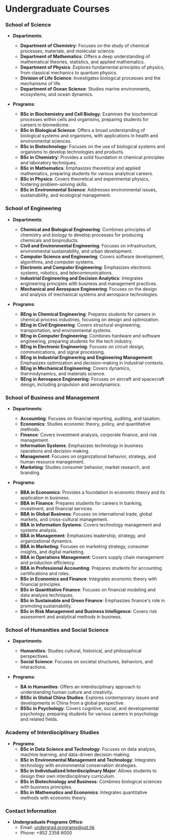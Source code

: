 # Undergraduate Courses

### School of Science
- **Departments**:
    - **Department of Chemistry**: Focuses on the study of chemical processes, materials, and molecular science.
    - **Department of Mathematics**: Offers a deep understanding of mathematical theories, statistics, and applied mathematics.
    - **Department of Physics**: Explores fundamental principles of physics, from classical mechanics to quantum physics.
    - **Division of Life Science**: Investigates biological processes and the mechanisms of life.
    - **Department of Ocean Science**: Studies marine environments, ecosystems, and ocean dynamics.

- **Programs**:
    - **BSc in Biochemistry and Cell Biology**: Examines the biochemical processes within cells and organisms, preparing students for careers in biomedicine.
    - **BSc in Biological Science**: Offers a broad understanding of biological systems and organisms, with applications in health and environmental sciences.
    - **BSc in Biotechnology**: Focuses on the use of biological systems and organisms to develop technologies and products.
    - **BSc in Chemistry**: Provides a solid foundation in chemical principles and laboratory techniques.
    - **BSc in Mathematics**: Emphasizes theoretical and applied mathematics, preparing students for various analytical careers.
    - **BSc in Physics**: Covers theoretical and experimental physics, fostering problem-solving skills.
    - **BSc in Environmental Science**: Addresses environmental issues, sustainability, and ecological management.

### School of Engineering
- **Departments**:
    - **Chemical and Biological Engineering**: Combines principles of chemistry and biology to develop processes for producing chemicals and bioproducts.
    - **Civil and Environmental Engineering**: Focuses on infrastructure, environmental sustainability, and urban development.
    - **Computer Science and Engineering**: Covers software development, algorithms, and computer systems.
    - **Electronic and Computer Engineering**: Emphasizes electronic systems, robotics, and telecommunications.
    - **Industrial Engineering and Decision Analytics**: Integrates engineering principles with business and management practices.
    - **Mechanical and Aerospace Engineering**: Focuses on the design and analysis of mechanical systems and aerospace technologies.

- **Programs**:
    - **BEng in Chemical Engineering**: Prepares students for careers in chemical process industries, focusing on design and optimization.
    - **BEng in Civil Engineering**: Covers structural engineering, transportation, and environmental systems.
    - **BEng in Computer Engineering**: Combines hardware and software engineering, preparing students for the tech industry.
    - **BEng in Electronic Engineering**: Focuses on circuit design, communications, and signal processing.
    - **BEng in Industrial Engineering and Engineering Management**: Emphasizes optimization and decision-making in industrial contexts.
    - **BEng in Mechanical Engineering**: Covers dynamics, thermodynamics, and materials science.
    - **BEng in Aerospace Engineering**: Focuses on aircraft and spacecraft design, including propulsion and aerodynamics.

### School of Business and Management
- **Departments**:
    - **Accounting**: Focuses on financial reporting, auditing, and taxation.
    - **Economics**: Studies economic theory, policy, and quantitative methods.
    - **Finance**: Covers investment analysis, corporate finance, and risk management.
    - **Information Systems**: Emphasizes technology in business operations and decision-making.
    - **Management**: Focuses on organizational behavior, strategy, and human resource management.
    - **Marketing**: Studies consumer behavior, market research, and branding.

- **Programs**:
    - **BBA in Economics**: Provides a foundation in economic theory and its application in business.
    - **BBA in Finance**: Prepares students for careers in banking, investment, and financial services.
    - **BBA in Global Business**: Focuses on international trade, global markets, and cross-cultural management.
    - **BBA in Information Systems**: Covers technology management and systems analysis.
    - **BBA in Management**: Emphasizes leadership, strategy, and organizational dynamics.
    - **BBA in Marketing**: Focuses on marketing strategy, consumer insights, and digital marketing.
    - **BBA in Operations Management**: Covers supply chain management and production efficiency.
    - **BBA in Professional Accounting**: Prepares students for accounting certifications and roles.
    - **BSc in Economics and Finance**: Integrates economic theory with financial principles.
    - **BSc in Quantitative Finance**: Focuses on financial modeling and data analysis techniques.
    - **BSc in Sustainable and Green Finance**: Emphasizes finance's role in promoting sustainability.
    - **BSc in Risk Management and Business Intelligence**: Covers risk assessment and analytical methods in business.

### School of Humanities and Social Science
- **Departments**:
    - **Humanities**: Studies cultural, historical, and philosophical perspectives.
    - **Social Science**: Focuses on societal structures, behaviors, and interactions.

- **Programs**:
    - **BA in Humanities**: Offers an interdisciplinary approach to understanding human culture and creativity.
    - **BSSc in Global China Studies**: Explores contemporary issues and developments in China from a global perspective.
    - **BSSc in Psychology**: Covers cognitive, social, and developmental psychology, preparing students for various careers in psychology and related fields.

### Academy of Interdisciplinary Studies
- **Programs**:
    - **BSc in Data Science and Technology**: Focuses on data analysis, machine learning, and data-driven decision-making.
    - **BSc in Environmental Management and Technology**: Integrates technology with environmental conservation strategies.
    - **BSc in Individualized Interdisciplinary Major**: Allows students to design their own interdisciplinary curriculum.
    - **BSc in Biotechnology and Business**: Combines biological sciences with business principles.
    - **BSc in Mathematics and Economics**: Integrates quantitative methods with economic theory.

### Contact Information
- **Undergraduate Programs Office**:
  - Email: undergrad.programs@ust.hk
  - Phone: +852 2358 6000
